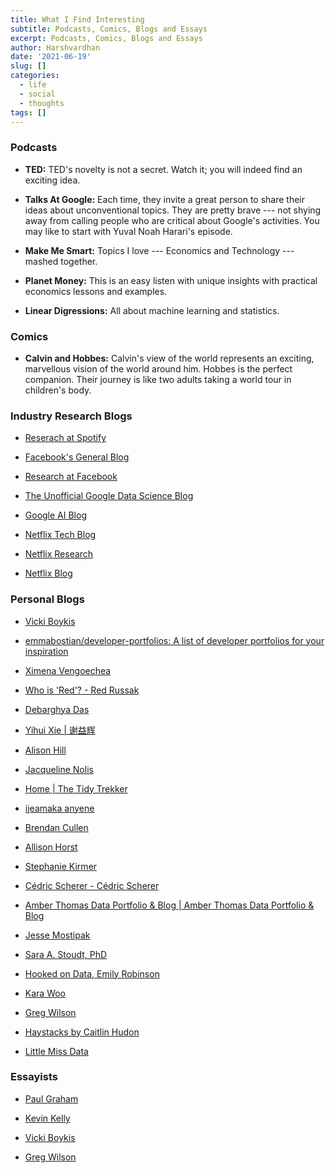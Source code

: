 ```yaml
---
title: What I Find Interesting
subtitle: Podcasts, Comics, Blogs and Essays
excerpt: Podcasts, Comics, Blogs and Essays
author: Harshvardhan
date: '2021-06-19'
slug: []
categories:
  - life
  - social
  - thoughts
tags: []
---
```


### Podcasts

-   **TED:** TED's novelty is not a secret. Watch it; you will indeed find an exciting idea.

-   **Talks At Google:** Each time, they invite a great person to share their ideas about unconventional topics. They are pretty brave --- not shying away from calling people who are critical about Google's activities. You may like to start with Yuval Noah Harari's episode.

-   **Make Me Smart:** Topics I love --- Economics and Technology --- mashed together.

-   **Planet Money:** This is an easy listen with unique insights with practical economics lessons and examples.

-   **Linear Digressions:** All about machine learning and statistics.

### Comics

-   **Calvin and Hobbes:** Calvin's view of the world represents an exciting, marvellous vision of the world around him. Hobbes is the perfect companion. Their journey is like two adults taking a world tour in children's body.

### Industry Research Blogs

-   [Reserach at Spotify](https://research.atspotify.com/blog/)

-   [Facebook's General Blog](https://www.facebook.com/formedia/blog)

-   [Research at Facebook](https://research.fb.com/blog/)

-   [The Unofficial Google Data Science Blog](https://www.unofficialgoogledatascience.com/)

-   [Google AI Blog](https://ai.googleblog.com/)

-   [Netflix Tech Blog](https://netflixtechblog.com/)

-   [Netflix Research](https://research.netflix.com/articles)

-   [Netflix Blog](https://about.netflix.com/en/newsroom)

### Personal Blogs

-   [Vicki Boykis](http://vickiboykis.com/)

-   [emmabostian/developer-portfolios: A list of developer portfolios for your inspiration](https://github.com/emmabostian/developer-portfolios)

-   [Ximena Vengoechea](https://www.ximenavengoechea.com/)

-   [Who is 'Red'? - Red Russak](http://redrussak.com/)

-   [Debarghya Das](http://debarghyadas.com/)

-   [Yihui Xie \| 谢益辉](https://yihui.org/)

-   [Alison Hill](https://www.apreshill.com/)

-   [Jacqueline Nolis](https://jnolis.com/)

-   [Home \| The Tidy Trekker](https://www.thetidytrekker.com/)

-   [ijeamaka anyene](https://ijeamaka-anyene.netlify.app/index.html)

-   [Brendan Cullen](https://bcullen.rbind.io/)

-   [Allison Horst](https://www.allisonhorst.com/)

-   [Stephanie Kirmer](https://skirmer.github.io/)

-   [Cédric Scherer - Cédric Scherer](https://www.cedricscherer.com/)

-   [Amber Thomas Data Portfolio & Blog \| Amber Thomas Data Portfolio & Blog](https://amber.rbind.io/)

-   [Jesse Mostipak](https://www.jessemaegan.com/)

-   [Sara A. Stoudt, PhD](https://sastoudt.github.io/)

-   [Hooked on Data, Emily Robinson](https://hookedondata.org/)

-   [Kara Woo](https://karawoo.com/)

-   [Greg Wilson](https://third-bit.com)

-   [Haystacks by Caitlin Hudon](https://www.caitlinhudon.com/)

-   [Little Miss Data](https://www.littlemissdata.com/)

### Essayists

-   [Paul Graham](http://www.paulgraham.com/articles.html)

-   [Kevin Kelly](https://kk.org/thetechnium/)

-   [Vicki Boykis](https://vickiboykis.com/essays/)

-   [Greg Wilson](https://third-bit.com/blog/)
